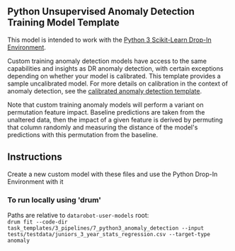 ## Python Unsupervised Anomaly Detection Training Model Template

This model is intended to work with the [Python 3 Scikit-Learn Drop-In Environment](../../../public_dropin_environments/python3_sklearn/).

Custom training anomaly detection models have access to the same capabilities and insights as DR anomaly detection, with certain exceptions depending on whether your model is calibrated.
This template provides a sample uncalibrated model. For more details on calibration in the context of anomaly detection, see the  [calibrated anomaly detection template](../8_python3_calibrated_anomaly_detection/).

Note that custom training anomaly models will perform a variant on permutation feature impact. Baseline predictions are taken from the unaltered data, then the impact of a given feature is derived by permuting that column randomly and measuring the distance of the model's predictions with this permutation from the baseline.


## Instructions
Create a new custom model with these files and use the Python Drop-In Environment with it

### To run locally using 'drum'
Paths are relative to `datarobot-user-models` root:  
`drum fit --code-dir task_templates/3_pipelines/7_python3_anomaly_detection --input tests/testdata/juniors_3_year_stats_regression.csv --target-type anomaly`
